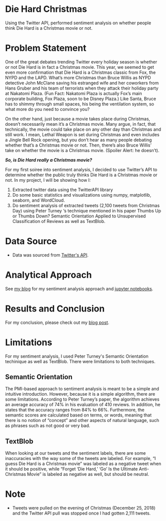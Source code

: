 # Die Hard Christmas
Using the Twitter API, performed sentiment analysis on whether people think Die Hard is a Christmas movie or not. 

# Problem Statement
One of the great debates trending Twitter every holiday season is whether or not Die Hard is in fact a Christmas movie. This year, we seemed to get even more confirmation that Die Hard is a Christmas classic from Fox, the NYPD and the LAPD. What’s more Christmas than Bruce Willis as NYPD detective John McClane saving his estranged wife and her coworkers from Hans Gruber and his team of terrorists when they attack their holiday party at Nakatomi Plaza. (Fun Fact: Nakatomi Plaza is actually Fox’s main corporate building, Fox Plaza, soon to be Disney Plaza.) Like Santa, Bruce has to shimmy through small spaces, his being the ventilation system, so what more do you need to convince you?

On the other hand, just because a movie takes place during Christmas, doesn’t necessarily mean it’s a Christmas movie. Many argue, in fact, that technically, the movie could take place on any other day than Christmas and still work. I mean, Lethal Weapon is set during Christmas and even includes a Jingle Bell Rock opening, but you don’t hear as many people debating whether that’s a Christmas movie or not. Then, there’s also Bruce Willis’ take on whether the movie is a Christmas movie. (Spoiler Alert: he doesn’t).

***So, is Die Hard really a Christmas movie?***

For my first soiree into sentiment analysis, I decided to use Twitter’s API to determine whether the public truly thinks Die Hard is a Christmas movie or not. In my project, I will be showing how I:

  1. Extracted twitter data using the TwitterAPI library
  2. Do some basic statistics and visualizations using numpy, matplotlib, seaborn, and WordCloud.
  3. Do sentiment analysis of extracted tweets (2,100 tweets from Christmas Day) using Peter Turney ‘s technique mentioned in his paper Thumbs Up or Thumbs Down? Semantic Orientation Applied to Unsupervised Classification of Reviews as well as TextBlob.

# Data Source
  - Data was sourced from [Twitter's API](https://developer.twitter.com/en/docs.html). 

# Analytical Approach
See [my blog](http://amyksu.com/blog/diehard-pt3) for my sentiment analysis approach and [jupyter notebooks](https://github.com/amyksu/die-hard-christmas/blob/master/Part%203%20Sentiment%20Analysis.ipynb).

# Results and Conclusion
For my conclusion, please check out my [blog post](http://amyksu.com/blog/diehard-pt4).

# Limitations
For my sentiment analysis, I used Peter Turney's Semantic Orientation techinique as well as TextBlob. There were limitations to both techniques. 

## Semantic Orientation
The PMI-based approach to sentiment analysis is meant to be a simple and intuitive introduction. However, because it is a simple algorithm, there are some limitations. According to Peter Turney’s paper, the algorithm achieves an average accuracy of 74% in his evaluation of 410 reviews. In addition, he states that the accuracy ranges from 84% to 66%. Furthermore, the semantic scores are calculated based on terms, or words, meaning that there is no notion of “concept” and other aspects of natural language, such as phrases such as not good or very bad.

## TextBlob
When looking at our tweets and the sentiment labels, there are some inaccuracies with the way some of the tweets are labeled. For example, “I guess Die Hard is a Christmas movie” was labeled as a negative tweet when it should be positive, while “Forget ‘Die Hard,’ ‘Go’ Is the Ultimate Anti-Christmas Movie” is labeled as negative as well, but should be neutral.

# Note
  - Tweets were pulled on the evening of Christmas (December 25, 2018) and the Twitter API pull was stopped once I had gotten 2,111 tweets.
  
